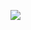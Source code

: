 ![](https://quotes-github-readme.vercel.app/api?type=horizontal&theme=radical)
<!--
![](https://github-readme-stats.vercel.app/api?username=LuizHenriquedez&theme=merko&hide_border=false&include_all_commits=false&count_private=true)<br/>
![](https://github-readme-stats.vercel.app/api/top-langs/?username=LuizHenriquedez&theme=merko&hide_border=false&include_all_commits=false&count_private=true&layout=compact)
  -->

